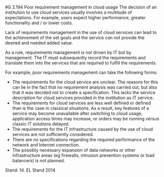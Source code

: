 #G 2.194 Poor requirement management in cloud usage
The decision of an institution to use cloud services usually involves a multitude of expectations. For example, users expect higher performance, greater functionality and / or lower costs.

Lack of requirements management in the use of cloud services can lead to the achievement of the set goals and the service can not provide the desired and needed added value.

As a rule, requirements management is not driven by IT but by management. The IT must subsequently record the requirements and translate them into the services that are required to fulfill the requirements.

For example, poor requirements management can take the following forms:

* The requirements for the cloud service are unclear. The reasons for this can lie in the fact that no requirement analysis was carried out, but also that it was decided not to create a specification. This lacks the service description for cloud services provided in the institution as IT service.
* The requirements for cloud services are less well defined or defined than is the case in classical situations. As a result, key features of a service may become unavailable after switching to cloud usage, application access times may increase, or orders may be running versus classic IT solutions delayed.
* The requirements for the IT infrastructure caused by the use of cloud services are not sufficiently considered.
* There are no specifications regarding the required performance of the network and Internet connection.
* The possibly necessary expansion of data networks or other infrastructure areas (eg firewalls, intrusion prevention systems or load balancers) is not planned.


Stand: 14. EL Stand 2014



